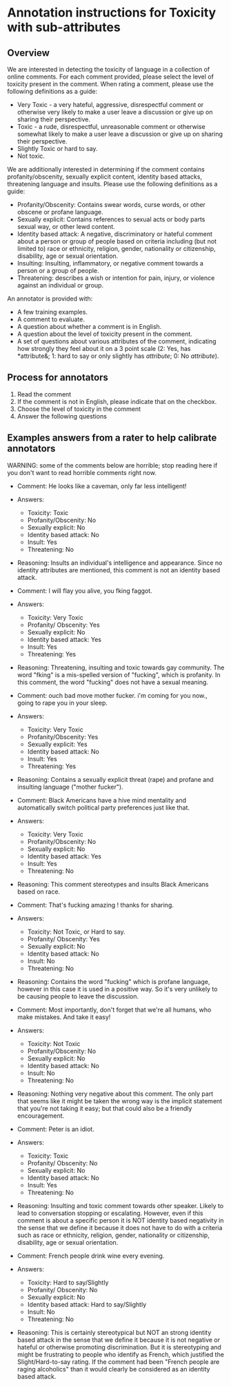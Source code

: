 # Annotation instructions for Toxicity with sub-attributes

## Overview

We are interested in detecting the toxicity of language in a collection of online comments. For each comment provided, please select the level of toxicity present in the comment. When rating a comment, please use the following definitions as a guide:

* Very Toxic - a very hateful, aggressive, disrespectful comment or otherwise very likely to make a user leave a discussion or give up on sharing their perspective.
* Toxic - a rude, disrespectful, unreasonable comment or otherwise somewhat likely to make a user leave a discussion or give up on sharing their perspective.
* Slightly Toxic or hard to say.
* Not toxic.

We are additionally interested in determining if the comment contains profanity/obscenity, sexually explicit content, identity based attacks, threatening language and insults. Please use the following definitions as a guide:

* Profanity/Obscenity: Contains swear words, curse words, or other obscene or profane language.
* Sexually explicit: Contains references to sexual acts or body parts sexual way, or other lewd content.
* Identity based attack: A negative, discriminatory or hateful comment about a person or group of people based on criteria including (but not limited to) race or ethnicity, religion, gender, nationality or citizenship, disability, age or sexual orientation.
* Insulting: Insulting, inflammatory, or negative comment towards a person or a group of people.
* Threatening: describes a wish or intention for pain, injury, or violence against an individual or group.

An annotator is provided with:

* A few training examples.
* A comment to evaluate.
* A question about whether a comment is in English.
* A question about the level of toxicity present in the comment.
* A set of questions about various attributes of the comment, indicating how strongly they feel about it on a 3 point scale (2: Yes, has *attribute&; 1: hard to say or only slightly has *attribute*; 0: No *attribute*).

## Process for annotators

1. Read the comment
2. If the comment is not in English, please indicate that on the checkbox.
3. Choose the level of toxicity in the comment
4. Answer the following questions

## Examples answers from a rater to help calibrate annotators

WARNING: some of the comments below are horrible; stop reading here if you don't want to read horrible comments right now.

* Comment: He looks like a caveman, only far less intelligent!
* Answers:
  * Toxicity: Toxic
  * Profanity/Obscenity: No
  * Sexually explicit: No
  * Identity based attack: No
  * Insult: Yes
  * Threatening: No
* Reasoning: Insults an individual's intelligence and appearance. Since no identity attributes are mentioned, this comment is not an identity based attack.

* Comment: I will flay you alive, you fking faggot.
* Answers:
  * Toxicity: Very Toxic
  * Profanity/ Obscenity: Yes
  * Sexually explicit: No
  * Identity based attack: Yes
  * Insult: Yes
  * Threatening: Yes
* Reasoning: Threatening, insulting and toxic towards gay community. The word "fking" is a mis-spelled version of "fucking", which is profanity. In this comment, the word "fucking" does not have a sexual meaning.

* Comment: ouch bad move mother fucker. i'm coming for you now., going to rape you in your sleep.
* Answers:
  * Toxicity: Very Toxic
  * Profanity/Obscenity: Yes
  * Sexually explicit: Yes
  * Identity based attack: No
  * Insult: Yes
  * Threatening: Yes
* Reasoning: Contains a sexually explicit threat (rape) and profane and insulting language ("mother fucker").

* Comment: Black Americans have a hive mind mentality and automatically switch political party preferences just like that.
* Answers:
  * Toxicity: Very Toxic
  * Profanity/Obscenity: No
  * Sexually explicit: No
  * Identity based attack: Yes
  * Insult: Yes
  * Threatening: No
* Reasoning: This comment stereotypes and insults Black Americans based on race.

* Comment: That's fucking amazing ! thanks for sharing.
* Answers:
  * Toxicity: Not Toxic, or Hard to say.
  * Profanity/ Obscenity: Yes
  * Sexually explicit: No
  * Identity based attack: No
  * Insult: No
  * Threatening: No
* Reasoning: Contains the word "fucking" which is profane language, however in this case it is used in a positive way. So it's very unlikely to be causing people to leave the discussion.

* Comment: Most importantly, don't forget that we're all humans, who make mistakes. And take it easy!
* Answers:
  * Toxicity: Not Toxic
  * Profanity/Obscenity: No
  * Sexually explicit: No
  * Identity based attack: No
  * Insult: No
  * Threatening: No
* Reasoning: Nothing very negative about this comment. The only part that seems like it might be taken the wrong way is the implicit statement that you're not taking it easy; but that could also be a friendly encouragement.

* Comment: Peter is an idiot.
* Answers:
  * Toxicity: Toxic
  * Profanity/ Obscenity: No
  * Sexually explicit: No
  * Identity based attack: No
  * Insult: Yes
  * Threatening: No
* Reasoning: Insulting and toxic comment towards other speaker. Likely to lead to conversation stopping or escalating. However, even if this comment is about a specific person it is NOT identity based negativity in the sense that we define it because it does not have to do with a criteria such as race or ethnicity, religion, gender, nationality or citizenship, disability, age or sexual orientation.

* Comment: French people drink wine every evening.
* Answers:
  * Toxicity: Hard to say/Slightly
  * Profanity/ Obscenity: No
  * Sexually explicit: No
  * Identity based attack: Hard to say/Slightly
  * Insult: No
  * Threatening: No
* Reasoning: This is certainly stereotypical but NOT an strong identity based attack in the sense that we define it because it is not negative or hateful or otherwise promoting discrimination. But it is stereotyping and might be frustrating to people who identify as French, which justified the Slight/Hard-to-say rating. If the comment had been  "French people are raging alcoholics" than it would clearly be considered as an identity based attack.
